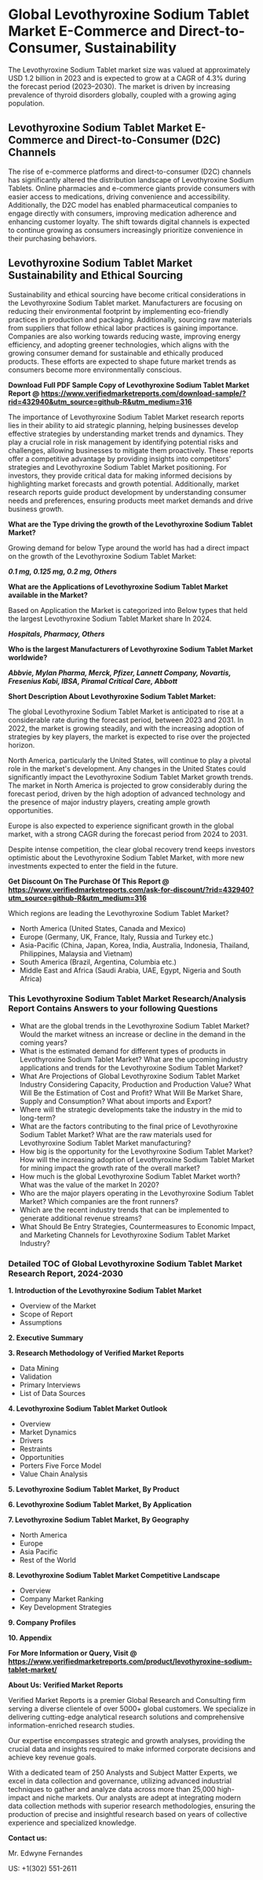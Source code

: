 <h1>Global Levothyroxine Sodium Tablet Market E-Commerce and Direct-to-Consumer, Sustainability</h1><p class=""><p>The Levothyroxine Sodium Tablet market size was valued at approximately USD 1.2 billion in 2023 and is expected to grow at a CAGR of 4.3% during the forecast period (2023–2030). The market is driven by increasing prevalence of thyroid disorders globally, coupled with a growing aging population.</p><h2>Levothyroxine Sodium Tablet Market E-Commerce and Direct-to-Consumer (D2C) Channels</h2><p>The rise of e-commerce platforms and direct-to-consumer (D2C) channels has significantly altered the distribution landscape of Levothyroxine Sodium Tablets. Online pharmacies and e-commerce giants provide consumers with easier access to medications, driving convenience and accessibility. Additionally, the D2C model has enabled pharmaceutical companies to engage directly with consumers, improving medication adherence and enhancing customer loyalty. The shift towards digital channels is expected to continue growing as consumers increasingly prioritize convenience in their purchasing behaviors.</p><h2>Levothyroxine Sodium Tablet Market Sustainability and Ethical Sourcing</h2><p>Sustainability and ethical sourcing have become critical considerations in the Levothyroxine Sodium Tablet market. Manufacturers are focusing on reducing their environmental footprint by implementing eco-friendly practices in production and packaging. Additionally, sourcing raw materials from suppliers that follow ethical labor practices is gaining importance. Companies are also working towards reducing waste, improving energy efficiency, and adopting greener technologies, which aligns with the growing consumer demand for sustainable and ethically produced products. These efforts are expected to shape future market trends as consumers become more environmentally conscious.</p></p><p class=""><strong>Download Full PDF Sample Copy of Levothyroxine Sodium Tablet Market Report @ <a href="https://www.verifiedmarketreports.com/download-sample/?rid=432940&utm_source=github-R&utm_medium=316" target="_blank">https://www.verifiedmarketreports.com/download-sample/?rid=432940&utm_source=github-R&utm_medium=316</a></strong></p><p>The importance of&nbsp;Levothyroxine Sodium Tablet Market research reports lies in their ability to aid strategic planning, helping businesses develop effective strategies by understanding market trends and dynamics. They play a crucial role in risk management by identifying potential risks and challenges, allowing businesses to mitigate them proactively. These reports offer a competitive advantage by providing insights into competitors' strategies and Levothyroxine Sodium Tablet Market positioning. For investors, they provide critical data for making informed decisions by highlighting market forecasts and growth potential. Additionally, market research reports guide product development by understanding consumer needs and preferences, ensuring products meet market demands and drive business growth.</p><p><strong>What are the&nbsp;Type driving the growth of the Levothyroxine Sodium Tablet Market?</strong></p><p id="" class="">Growing demand for below Type around the world has had a direct impact on the growth of the Levothyroxine Sodium Tablet Market:</p><p class=""><em><strong>0.1 mg, 0.125 mg, 0.2 mg, Others</strong></em></p><p class=""><strong>What are the&nbsp;Applications&nbsp;of Levothyroxine Sodium Tablet Market available in the Market?</strong></p><p id="" class="">Based on Application the Market is categorized into Below types that held the largest Levothyroxine Sodium Tablet Market share In 2024.</p><p class=""><em><strong>Hospitals, Pharmacy, Others</strong></em></p><p class=""><strong>Who is the largest Manufacturers of Levothyroxine Sodium Tablet Market worldwide?</strong></p><p><em><strong>Abbvie, Mylan Pharma, Merck, Pfizer, Lannett Company, Novartis, Fresenius Kabi, IBSA, Piramal Critical Care, Abbott</strong></em></p><p id="" class=""><strong>Short Description About Levothyroxine Sodium Tablet Market:</strong></p><p>The global Levothyroxine Sodium Tablet Market is anticipated to rise at a considerable rate during the forecast period, between 2023 and 2031. In 2022, the market is growing steadily, and with the increasing adoption of strategies by key players, the market is expected to rise over the projected horizon.</p><p>North America, particularly the United States, will continue to play a pivotal role in the market's development. Any changes in the United States could significantly impact the Levothyroxine Sodium Tablet Market growth trends. The market in North America is projected to grow considerably during the forecast period, driven by the high adoption of advanced technology and the presence of major industry players, creating ample growth opportunities.</p><p>Europe is also expected to experience significant growth in the global market, with a strong CAGR during the forecast period from 2024 to 2031.</p><p>Despite intense competition, the clear global recovery trend keeps investors optimistic about the Levothyroxine Sodium Tablet Market, with more new investments expected to enter the field in the future.</p><p id="" class=""><strong>Get Discount On The Purchase Of This Report @ <a href="https://www.verifiedmarketreports.com/ask-for-discount/?rid=432940?utm_source=github-R&utm_medium=316" target="_blank">https://www.verifiedmarketreports.com/ask-for-discount/?rid=432940?utm_source=github-R&utm_medium=316</a></strong></p><p class="">Which regions are leading the Levothyroxine Sodium Tablet Market?</p><ul><li>North America (United States, Canada and Mexico)</li><li>Europe (Germany, UK, France, Italy, Russia and Turkey etc.)</li><li>Asia-Pacific (China, Japan, Korea, India, Australia, Indonesia, Thailand, Philippines, Malaysia and Vietnam)</li><li>South America (Brazil, Argentina, Columbia etc.)</li><li>Middle East and Africa (Saudi Arabia, UAE, Egypt, Nigeria and South Africa)</li></ul><h3 id="" class="">This Levothyroxine Sodium Tablet Market Research/Analysis Report Contains Answers to your following Questions</h3><ul><li>What are the global trends in the Levothyroxine Sodium Tablet Market? Would the market witness an increase or decline in the demand in the coming years?</li><li>What is the estimated demand for different types of products in Levothyroxine Sodium Tablet Market? What are the upcoming industry applications and trends for the Levothyroxine Sodium Tablet Market?</li><li>What Are Projections of Global Levothyroxine Sodium Tablet Market Industry Considering Capacity, Production and Production Value? What Will Be the Estimation of Cost and Profit? What Will Be Market Share, Supply and Consumption? What about imports and Export?</li><li>Where will the strategic developments take the industry in the mid to long-term?</li><li>What are the factors contributing to the final price of Levothyroxine Sodium Tablet Market? What are the raw materials used for Levothyroxine Sodium Tablet Market manufacturing?</li><li>How big is the opportunity for the Levothyroxine Sodium Tablet Market? How will the increasing adoption of Levothyroxine Sodium Tablet Market for mining impact the growth rate of the overall market?</li><li>How much is the global Levothyroxine Sodium Tablet Market worth? What was the value of the market In 2020?</li><li>Who are the major players operating in the Levothyroxine Sodium Tablet Market? Which companies are the front runners?</li><li>Which are the recent industry trends that can be implemented to generate additional revenue streams?</li><li>What Should Be Entry Strategies, Countermeasures to Economic Impact, and Marketing Channels for Levothyroxine Sodium Tablet Market Industry?</li></ul><h3 id="" class="">Detailed TOC of Global Levothyroxine Sodium Tablet Market Research Report, 2024-2030</h3><p id="" class=""><strong>1. Introduction of the Levothyroxine Sodium Tablet Market</strong></p><ul><li>Overview of the Market</li><li>Scope of Report</li><li>Assumptions</li></ul><p id="" class=""><strong>2. Executive Summary</strong></p><p id="" class=""><strong>3. Research Methodology of Verified Market Reports</strong></p><ul><li>Data Mining</li><li>Validation</li><li>Primary Interviews</li><li>List of Data Sources</li></ul><p id="" class=""><strong>4. Levothyroxine Sodium Tablet Market Outlook</strong></p><ul><li>Overview</li><li>Market Dynamics</li><li>Drivers</li><li>Restraints</li><li>Opportunities</li><li>Porters Five Force Model</li><li>Value Chain Analysis</li></ul><p id="" class=""><strong>5. Levothyroxine Sodium Tablet Market, By Product</strong></p><p id="" class=""><strong>6. Levothyroxine Sodium Tablet Market, By Application</strong></p><p id="" class=""><strong>7. Levothyroxine Sodium Tablet Market, By Geography</strong></p><ul><li>North America</li><li>Europe</li><li>Asia Pacific</li><li>Rest of the World</li></ul><p id="" class=""><strong>8. Levothyroxine Sodium Tablet Market Competitive Landscape</strong></p><ul><li>Overview</li><li>Company Market Ranking</li><li>Key Development Strategies</li></ul><p id="" class=""><strong>9. Company Profiles</strong></p><p id="" class=""><strong>10. Appendix</strong></p><p id="" class=""><strong>For More Information or Query, Visit @ <a href="https://www.verifiedmarketreports.com/product/levothyroxine-sodium-tablet-market/" target="_blank">https://www.verifiedmarketreports.com/product/levothyroxine-sodium-tablet-market/</a></strong></p><p id="" class=""><strong>About Us: Verified Market Reports</strong></p><p id="" class="">Verified Market Reports is a premier Global Research and Consulting firm serving a diverse clientele of over 5000+ global customers. We specialize in delivering cutting-edge analytical research solutions and comprehensive information-enriched research studies.</p><p id="" class="">Our expertise encompasses strategic and growth analyses, providing the crucial data and insights required to make informed corporate decisions and achieve key revenue goals.</p><p id="" class="">With a dedicated team of 250 Analysts and Subject Matter Experts, we excel in data collection and governance, utilizing advanced industrial techniques to gather and analyze data across more than 25,000 high-impact and niche markets. Our analysts are adept at integrating modern data collection methods with superior research methodologies, ensuring the production of precise and insightful research based on years of collective experience and specialized knowledge.</p><p id="" class=""><strong>Contact us:</strong></p><p id="" class="">Mr. Edwyne Fernandes</p><p id="" class="">US: +1(302) 551-2611</p>